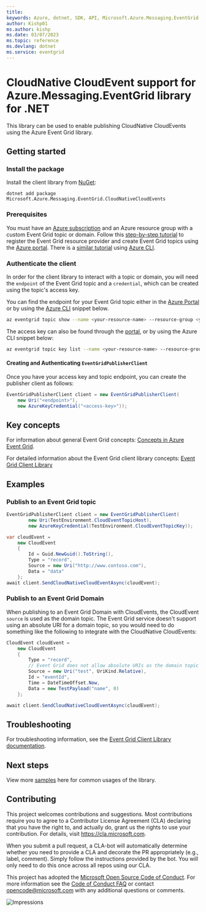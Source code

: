 ```yaml
---
title: 
keywords: Azure, dotnet, SDK, API, Microsoft.Azure.Messaging.EventGrid.CloudNativeCloudEvents, eventgrid
author: Kishp01
ms.author: kishp
ms.date: 03/07/2023
ms.topic: reference
ms.devlang: dotnet
ms.service: eventgrid
---
```

# CloudNative CloudEvent support for Azure.Messaging.EventGrid library for .NET

This library can be used to enable publishing CloudNative CloudEvents using the Azure Event Grid library.

## Getting started

### Install the package

Install the client library from [NuGet](https://www.nuget.org/):

```dotnetcli
dotnet add package Microsoft.Azure.Messaging.EventGrid.CloudNativeCloudEvents
```

### Prerequisites

You must have an [Azure subscription](https://azure.microsoft.com/free/dotnet/) and an Azure resource group with a custom Event Grid topic or domain. Follow this [step-by-step tutorial](/azure/event-grid/custom-event-quickstart-portal) to register the Event Grid resource provider and create Event Grid topics using the [Azure portal](https://portal.azure.com/). There is a [similar tutorial](/azure/event-grid/custom-event-quickstart) using [Azure CLI](/cli/azure).

### Authenticate the client

In order for the client library to interact with a topic or domain, you will need the `endpoint` of the Event Grid topic and a `credential`, which can be created using the topic's access key.

You can find the endpoint for your Event Grid topic either in the [Azure Portal](https://portal.azure.com/) or by using the [Azure CLI](/cli/azure) snippet below.

```bash
az eventgrid topic show --name <your-resource-name> --resource-group <your-resource-group-name> --query "endpoint"
```

The access key can also be found through the [portal](/azure/event-grid/get-access-keys), or by using the Azure CLI snippet below:
```bash
az eventgrid topic key list --name <your-resource-name> --resource-group <your-resource-group-name> --query "key1"
```

#### Creating and Authenticating `EventGridPublisherClient`

Once you have your access key and topic endpoint, you can create the publisher client as follows:
```C#
EventGridPublisherClient client = new EventGridPublisherClient(
    new Uri("<endpoint>"),
    new AzureKeyCredential("<access-key>"));
```

## Key concepts

For information about general Event Grid concepts: [Concepts in Azure Event Grid](/azure/event-grid/concepts).

For detailed information about the Event Grid client library concepts: [Event Grid Client Library](https://github.com/Azure/azure-sdk-for-net/tree/main/sdk/eventgrid/Azure.Messaging.EventGrid#key-concepts)

## Examples

### Publish to an Event Grid topic
```C# Snippet:CloudNativePublish
EventGridPublisherClient client = new EventGridPublisherClient(
        new Uri(TestEnvironment.CloudEventTopicHost),
        new AzureKeyCredential(TestEnvironment.CloudEventTopicKey));

var cloudEvent =
    new CloudEvent
    {
        Id = Guid.NewGuid().ToString(),
        Type = "record",
        Source = new Uri("http://www.contoso.com"),
        Data = "data"
    };
await client.SendCloudNativeCloudEventAsync(cloudEvent);
```

### Publish to an Event Grid Domain
When publishing to an Event Grid Domain with CloudEvents, the CloudEvent `source` is used as the domain topic. The Event Grid service doesn't support using an absolute URI for a domain topic, so you would need to do something like the following to integrate with the CloudNative CloudEvents:
```C# Snippet:CloudNativePublishToDomain
CloudEvent cloudEvent =
    new CloudEvent
    {
        Type = "record",
        // Event Grid does not allow absolute URIs as the domain topic
        Source = new Uri("test", UriKind.Relative),
        Id = "eventId",
        Time = DateTimeOffset.Now,
        Data = new TestPayload("name", 0)
    };

await client.SendCloudNativeCloudEventAsync(cloudEvent);
```

## Troubleshooting

For troubleshooting information, see the [Event Grid Client Library documentation](https://github.com/Azure/azure-sdk-for-net/tree/main/sdk/eventgrid/Azure.Messaging.EventGrid#troubleshooting).

## Next steps

View more [samples](https://github.com/Azure/azure-sdk-for-net/blob/main/sdk/eventgrid/Microsoft.Azure.Messaging.EventGrid.CloudNativeCloudEvents/tests/Samples) here for common usages of the library.

## Contributing

This project welcomes contributions and suggestions. Most contributions require you to agree to a Contributor License Agreement (CLA) declaring that you have the right to, and actually do, grant us the rights to use your contribution. For details, visit <https://cla.microsoft.com>.

When you submit a pull request, a CLA-bot will automatically determine whether you need to provide a CLA and decorate the PR appropriately (e.g., label, comment). Simply follow the instructions provided by the bot. You will only need to do this once across all repos using our CLA.

This project has adopted the [Microsoft Open Source Code of Conduct][code_of_conduct]. For more information see the [Code of Conduct FAQ][code_of_conduct_faq] or contact opencode@microsoft.com with any additional questions or comments.

![Impressions](https://azure-sdk-impressions.azurewebsites.net/api/impressions/azure-sdk-for-net%2Fsdk%2Feventgrid%2FMicrosoft.Azure.Messaging.EventGrid.CloudNativeCloudEvents%2FREADME.png)

[code_of_conduct]: https://opensource.microsoft.com/codeofconduct
[code_of_conduct_faq]: https://opensource.microsoft.com/codeofconduct/faq/

